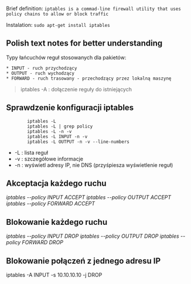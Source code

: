 Brief definition:
    `iptables is a commad-line firewall utility that uses policy chains to allow or block traffic`

Instalation:
    `sudo apt-get install iptables`


Polish text notes for better understanding
------------------------------------------

Typy łańcuchów reguł stosowanych dla pakietów:

    * INPUT - ruch przychodzący
    * OUTPUT - ruch wychodzący
    * FORWARD - ruch trasowany - przechodzący przez lokalną maszynę

> iptables -A : dołączenie reguły do istniejących

Sprawdzenie konfiguracji iptables
--------------------------
            iptables -L
            iptables -L | grep policy
            iptables -L -n -v
            iptables -L INPUT -n -v
            iptables -L OUTPUT -n -v --line-numbers

* -L : lista reguł
* -v : szczegółowe informacje
* -n : wyświetl adresy IP, nie DNS (przyśpiesza wyświetlenie reguł)

Akceptacja każdego ruchu
----------------------------
_iptables --policy INPUT ACCEPT_
_iptables --policy OUTPUT ACCEPT_
_iptables --policy FORWARD ACCEPT_

Blokowanie każdego ruchu
-----------------------------------
_iptables --policy INPUT DROP_
_iptables --policy OUTPUT DROP_
_iptables --policy FORWARD DROP_


Blokowanie połączeń z jednego adresu IP
----------------------------------------

iptables -A INPUT -s 10.10.10.10 -j DROP            


